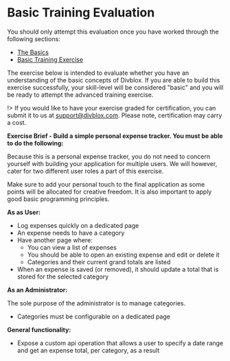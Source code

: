# Basic Training Evaluation

You should only attempt this evaluation once you have worked through the following sections:

-   [The Basics](the-basics.md)
-   [Basic Training Exercise](basic-training-exercise.md)

The exercise below is intended to evaluate whether you have an understanding of the basic concepts of Divblox. If you are able to build this exercise successfully, your skill-level will be considered "basic" and you will be ready to attempt the advanced training exercise.

!> If you would like to have your exercise graded for certification, you can submit it to us at support@divblox.com. Please note, certification may carry a cost.

**Exercise Brief - Build a simple personal expense tracker. You must be able to do the following:**

Because this is a personal expense tracker, you do not need to concern yourself with building your application for multiple users. We will however, cater for two different user roles a part of this exercise.

Make sure to add your personal touch to the final application as some points will be allocated for creative freedom. It is also important to apply good basic programming principles.

**As as User:**

-   Log expenses quickly on a dedicated page
-   An expense needs to have a category
-   Have another page where:
    -   You can view a list of expenses
    -   You should be able to open an existing expense and edit or delete it
    -   Categories and their current grand totals are listed
-   When an expense is saved (or removed), it should update a total that is stored for the selected category

**As an Administrator:**

The sole purpose of the administrator is to manage categories.

-   Categories must be configurable on a dedicated page

**General functionality:**

-   Expose a custom api operation that allows a user to specify a date range and get an expense total, per category, as a result
